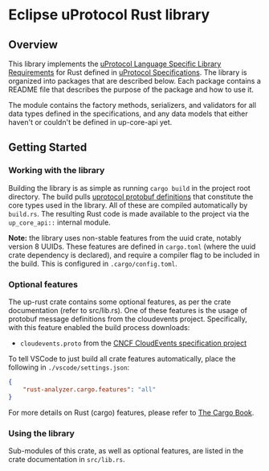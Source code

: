 # Eclipse uProtocol Rust library

## Overview

This library implements the [uProtocol Language Specific Library Requirements](https://github.com/eclipse-uprotocol/uprotocol-spec/blob/main/languages.adoc) for Rust defined in [uProtocol Specifications](https://github.com/eclipse-uprotocol/uprotocol-spec/tree/main). The library is organized into packages that are described below. Each package contains a README file that describes the purpose of the package and how to use it.

The module contains the factory methods, serializers, and validators for all data types defined in the specifications, and any data models that either haven't or couldn't be defined in up-core-api yet.

## Getting Started

### Working with the library

Building the library is as simple as running `cargo build` in the project root directory. The build pulls [uprotocol protobuf definitions](https://github.com/eclipse-uprotocol/up-core-api) that constitute the core types used in the library. All of these are compiled automatically by `build.rs`. The resulting Rust code is made available to the project via the `up_core_api::` internal module.

__Note:__ the library uses non-stable features from the uuid crate, notably version 8 UUIDs. These features are defined in `cargo.toml` (where the uuid crate dependency is declared), and require a compiler flag to be included in the build. This is configured in `.cargo/config.toml`.

### Optional features

The up-rust crate contains some optional features, as per the crate documentation (refer to src/lib.rs). One of these features is the usage of protobuf message definitions from the cloudevents project. Specifically, with this feature enabled the build process downloads:

- `cloudevents.proto` from the [CNCF CloudEvents specification project](https://github.com/cloudevents/spec/blob/main/cloudevents/formats/cloudevents.proto)

To tell VSCode to just build all crate features automatically, place the following in `./vscode/settings.json`:

```json
{
    "rust-analyzer.cargo.features": "all"
}
```

For more details on Rust (cargo) features, please refer to [The Cargo Book](https://doc.rust-lang.org/cargo/reference/features.html).

### Using the library

Sub-modules of this crate, as well as optional features, are listed in the crate documentation in `src/lib.rs`.
